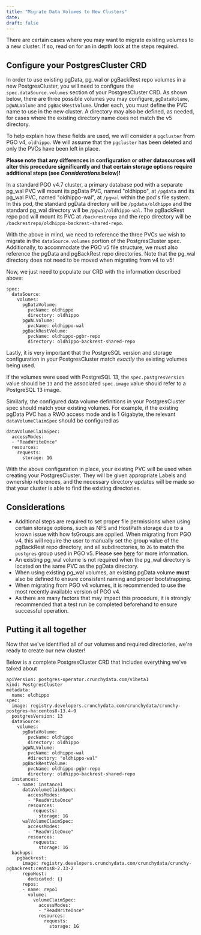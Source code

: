 ```yaml
---
title: "Migrate Data Volumes to New Clusters"
date:
draft: false
---
```


There are certain cases where you may want to migrate existing volumes to a new cluster. If so, read on for an in depth look at the steps required.

## Configure your PostgresCluster CRD

In order to use existing pgData, pg_wal or pgBackRest repo volumes in a new PostgresCluster, you will need to configure the `spec.dataSource.volumes` section of your PostgresCluster CRD. As shown below, there are three possible volumes you may configure, `pgDataVolume`, `pgWALVolume` and `pgBackRestVolume`. Under each, you must define the PVC name to use in the new cluster. A directory may also be defined, as needed, for cases where the existing directory name does not match the v5 directory.

To help explain how these fields are used, we will consider a `pgcluster` from PGO v4, `oldhippo`. We will assume that the `pgcluster` has been deleted and only the PVCs have been left in place.

**Please note that any differences in configuration or other datasources will alter this procedure significantly and that certain storage options require additional steps (see *Considerations* below)!**

In a standard PGO v4.7 cluster, a primary database pod with a separate pg_wal PVC will mount its pgData PVC, named "oldhippo", at `/pgdata` and its pg_wal PVC, named "oldhippo-wal", at `/pgwal` within the pod's file system. In this pod, the standard pgData directory will be `/pgdata/oldhippo` and the standard pg_wal directory will be `/pgwal/oldhippo-wal`. The pgBackRest repo pod will mount its PVC at `/backrestrepo` and the repo directory will be `/backrestrepo/oldhippo-backrest-shared-repo`.

With the above in mind, we need to reference the three PVCs we wish to migrate in the `dataSource.volumes` portion of the PostgresCluster spec. Additionally, to accommodate the PGO v5 file structure, we must also reference the pgData and pgBackRest repo directories. Note that the pg_wal directory does not need to be moved when migrating from v4 to v5!

Now, we just need to populate our CRD with the information described above:

```
spec:
  dataSource:
    volumes:
      pgDataVolume:
        pvcName: oldhippo
        directory: oldhippo
      pgWALVolume:
        pvcName: oldhippo-wal
      pgBackRestVolume:
        pvcName: oldhippo-pgbr-repo
        directory: oldhippo-backrest-shared-repo
```

Lastly, it is very important that the PostgreSQL version and storage configuration in your PostgresCluster match *exactly* the existing volumes being used.

If the volumes were used with PostgreSQL 13, the `spec.postgresVersion` value should be `13` and the associated `spec.image` value should refer to a PostgreSQL 13 image.

Similarly, the configured data volume definitions in your PostgresCluster spec should match your existing volumes. For example, if the existing pgData PVC has a RWO access mode and is 1 Gigabyte, the relevant `dataVolumeClaimSpec` should be configured as

```
dataVolumeClaimSpec:
  accessModes:
  - "ReadWriteOnce"
  resources:
    requests:
      storage: 1G
```

With the above configuration in place, your existing PVC will be used when creating your PostgresCluster. They will be given appropriate Labels and ownership references, and the necessary directory updates will be made so that your cluster is able to find the existing directories.

## Considerations

- Additional steps are required to set proper file permissions when using certain storage options, such as NFS and HostPath storage due to a known issue with how fsGroups are applied. When migrating from PGO v4, this will require the user to manually set the group value of the pgBackRest repo directory, and all subdirectories, to `26` to match the `postgres` group used in PGO v5. Please see [here](https://github.com/kubernetes/examples/issues/260) for more information.
- An existing pg_wal volume is not required when the pg_wal directory is located on the same PVC as the pgData directory.
- When using existing pg_wal volumes, an existing pgData volume **must** also be defined to ensure consistent naming and proper bootstrapping.
- When migrating from PGO v4 volumes, it is recommended to use the most recently available version of PGO v4.
- As there are many factors that may impact this procedure, it is strongly recommended that a test run be completed beforehand to ensure successful operation.

## Putting it all together

Now that we've identified all of our volumes and required directories, we're ready to create our new cluster!

Below is a complete PostgresCluster CRD that includes everything we've talked about

```
apiVersion: postgres-operator.crunchydata.com/v1beta1
kind: PostgresCluster
metadata:
  name: oldhippo
spec:
  image: registry.developers.crunchydata.com/crunchydata/crunchy-postgres-ha:centos8-13.4-0
  postgresVersion: 13
  dataSource:
    volumes:
      pgDataVolume:
        pvcName: oldhippo
        directory: oldhippo
      pgWALVolume:
        pvcName: oldhippo-wal
        #directory: "oldhippo-wal"
      pgBackRestVolume:
        pvcName: oldhippo-pgbr-repo
        directory: oldhippo-backrest-shared-repo
  instances:
    - name: instance1
      dataVolumeClaimSpec:
        accessModes:
        - "ReadWriteOnce"
        resources:
          requests:
            storage: 1G
      walVolumeClaimSpec:
        accessModes:
        - "ReadWriteOnce"
        resources:
          requests:
            storage: 1G
  backups:
    pgbackrest:
      image: registry.developers.crunchydata.com/crunchydata/crunchy-pgbackrest:centos8-2.33-2
      repoHost:
        dedicated: {}
      repos:
      - name: repo1
        volume:
          volumeClaimSpec:
            accessModes:
            - "ReadWriteOnce"
            resources:
              requests:
                storage: 1G
```

